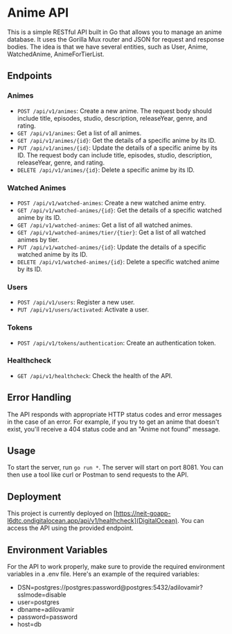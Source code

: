 # Anime API

This is a simple RESTful API built in Go that allows you to manage an anime database. It uses the Gorilla Mux router and JSON for request and response bodies. The idea is that we have several entities, such as User, Anime, WatchedAnime, AnimeForTierList.

## Endpoints

### Animes
- `POST /api/v1/animes`: Create a new anime. The request body should include title, episodes, studio, description, releaseYear, genre, and rating.
- `GET /api/v1/animes`: Get a list of all animes.
- `GET /api/v1/animes/{id}`: Get the details of a specific anime by its ID.
- `PUT /api/v1/animes/{id}`: Update the details of a specific anime by its ID. The request body can include title, episodes, studio, description, releaseYear, genre, and rating.
- `DELETE /api/v1/animes/{id}`: Delete a specific anime by its ID.

### Watched Animes
- `POST /api/v1/watched-animes`: Create a new watched anime entry.
- `GET /api/v1/watched-animes/{id}`: Get the details of a specific watched anime by its ID.
- `GET /api/v1/watched-animes`: Get a list of all watched animes.
- `GET /api/v1/watched-animes/tier/{tier}`: Get a list of all watched animes by tier.
- `PUT /api/v1/watched-animes/{id}`: Update the details of a specific watched anime by its ID.
- `DELETE /api/v1/watched-animes/{id}`: Delete a specific watched anime by its ID.

### Users
- `POST /api/v1/users`: Register a new user.
- `PUT /api/v1/users/activated`: Activate a user.

### Tokens
- `POST /api/v1/tokens/authentication`: Create an authentication token.

### Healthcheck
- `GET /api/v1/healthcheck`: Check the health of the API.

## Error Handling

The API responds with appropriate HTTP status codes and error messages in the case of an error. For example, if you try to get an anime that doesn't exist, you'll receive a 404 status code and an "Anime not found" message.

## Usage

To start the server, run `go run *`. The server will start on port 8081. You can then use a tool like curl or Postman to send requests to the API.

## Deployment

This project is currently deployed on [https://neit-goapp-l6dtc.ondigitalocean.app/api/v1/healthcheck](DigitalOcean). You can access the API using the provided endpoint.

## Environment Variables

For the API to work properly, make sure to provide the required environment variables in a .env file. Here's an example of the required variables:

- DSN=postgres://postgres:password@postgres:5432/adilovamir?sslmode=disable
- user=postgres
- dbname=adilovamir
- password=password
- host=db
